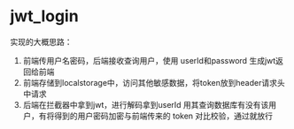 # jwt_login

实现的大概思路：
1.  前端传用户名密码，后端接收查询用户，使用 userId和password 生成jwt返回给前端
2.  前端存储到localstorage中，访问其他敏感数据，将token放到header请求头中请求
3.  后端在拦截器中拿到jwt，进行解码拿到userId 用其查询数据库有没有该用户，有将得到的用户密码加密与前端传来的 token 对比校验，通过就放行
